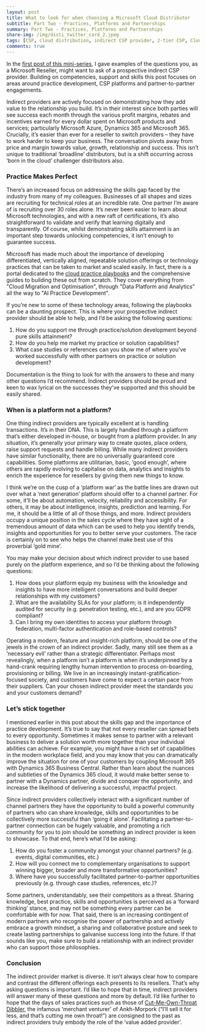 ```yaml
---
layout: post
title: What to look for when choosing a Microsoft Cloud Distributor
subtitle: Part Two - Practices, Platforms and Partnerships
summary: Part Two - Practices, Platforms and Partnerships
share-img: /img/disti_twitter_card_2.jpeg
tags: [CSP, cloud distribution, indirect CSP provider, 2-tier CSP, Cloud Solutions Provider]
comments: true
---
```


In the [first post of this mini-series](https://jamesbmarshall.com/2019/01/27/choosing-a-cloud-disti/ "Part One: Competencies, Support and Skills"), I gave examples of the questions you, as a Microsoft Reseller, might want to ask of a prospective indirect CSP provider. Building on competencies, support and skills this post focuses on areas around practice development, CSP platforms and partner-to-partner engagements.

Indirect providers are actively focused on demonstrating how they add value to the relationship you build. It’s in their interest since both parties will see success each month through the various profit margins, rebates and incentives earned for every dollar spent on Microsoft products and services; particularly Microsoft Azure, Dynamics 365 and Microsoft 365. Crucially, it’s easier than ever for a reseller to switch providers – they have to work harder to keep your business. The conversation pivots away from price and margin towards value, growth, relationship and success. This isn’t unique to traditional ‘broadline’ distributors, but is a shift occurring across ‘born in the cloud’ challenger distributors also.

### Practice Makes Perfect

There’s an increased focus on addressing the skills gap faced by the industry from many of my colleagues. Businesses of all shapes and sizes are recruiting for technical roles at an incredible rate. One partner I’m aware of is recruiting over 30 roles alone. It’s never been easier to learn about Microsoft technologies, and with a new raft of certifications, it’s also straightforward to validate and verify that learning digitally and transparently. Of course, whilst demonstrating skills attainment is an important step towards unlocking competencies, it isn’t enough to guarantee success.

Microsoft has made much about the importance of developing differentiated, vertically aligned, repeatable solution offerings or technology practices that can be taken to market and scaled easily. In fact, there is a portal dedicated to the [cloud practice playbooks](https://partner.microsoft.com/en-cy/campaigns/cloud-practice-playbooks "Cloud Practice Playbooks") and the comprehensive guides to building these out from scratch. They cover everything from "Cloud Migration and Optimisation", through "Data Platform and Analytics" all the way to "AI Practice Development". 

If you’re new to some of these technology areas, following the playbooks can be a daunting prospect. This is where your prospective indirect provider should be able to help, and I’d be asking the following questions:

1.	How do you support me through practice/solution development beyond pure skills attainment?
2.	How do you help me market my practice or solution capabilities?
3.	What case studies or references can you show me of where you’ve worked successfully with other partners on practice or solution development?

Documentation is the thing to look for with the answers to these and many other questions I’d recommend. Indirect providers should be proud and keen to wax lyrical on the successes they’ve supported and this should be easily shared.

### When is a platform not a platform?

One thing indirect providers are typically excellent at is handling transactions. It’s in their DNA. This is largely handled through a platform that’s either developed in-house, or bought from a platform provider. In any situation, it’s generally your primary way to create quotes, place orders, raise support requests and handle billing. While many indirect providers have similar functionality, there are no universally guaranteed core capabilities. Some platforms are utilitarian, basic, ‘good enough’, where others are rapidly evolving to capitalise on data, analytics and insights to enrich the experience for resellers by giving them new things to know.

I think we’re on the cusp of a ‘platform war’ as the battle lines are drawn out over what a ‘next generation’ platform should offer to a channel partner. For some, it’ll be about automation, velocity, reliability and accessibility. For others, it may be about intelligence, insights, prediction and learning. For me, it should be a little of all of those things, and more. Indirect providers occupy a unique position in the sales cycle where they have sight of a tremendous amount of data which can be used to help you identify trends, insights and opportunities for you to better serve your customers. The race is certainly on to see who helps the channel make best use of this proverbial ‘gold mine’.

You may make your decision about which indirect provider to use based purely on the platform experience, and so I’d be thinking about the following questions:

1.	How does your platform equip my business with the knowledge and insights to have more intelligent conversations and build deeper relationships with my customers?
2.	What are the availability SLAs for your platform; is it independently audited for security (e.g. penetration testing, etc.), and are you GDPR compliant?
3.	Can I bring my own identities to access your platform through federation, multi-factor authentication and role-based controls?

Operating a modern, feature and insight-rich platform, should be one of the jewels in the crown of an indirect provider. Sadly, many still see them as a ‘necessary evil’ rather than a strategic differentiator. Perhaps most revealingly, when a platform isn’t a platform is when it’s underpinned by a hand-crank requiring lengthy human intervention to process on-boarding, provisioning or billing. We live in an increasingly instant-gratification-focused society, and customers have come to expect a certain pace from their suppliers. Can your chosen indirect provider meet the standards you and your customers demand?

### Let’s stick together

I mentioned earlier in this post about the skills gap and the importance of practice development. It’s true to say that not every reseller can spread bets to every opportunity. Sometimes it makes sense to partner with a relevant business to deliver a solution worth more together than your individual abilities can achieve. For example, you might have a rich set of capabilities in the modern workplace field, and you may know that you can dramatically improve the situation for one of your customers by coupling Microsoft 365 with Dynamics 365 Business Central. Rather than learn about the nuances and subtleties of the Dynamics 365 cloud, it would make better sense to partner with a Dynamics partner, divide and conquer the opportunity, and increase the likelihood of delivering a successful, impactful project.

Since indirect providers collectively interact with a significant number of channel partners they have the opportunity to build a powerful community of partners who can share knowledge, skills and opportunities to be collectively more successful than ‘going it alone’. Facilitating a partner-to-partner connection can be hugely valuable, and promoting a rich community for you to join should be something an indirect provider is keen to showcase. To that end, here’s what I’d be asking:

1.	How do you foster a community amongst your channel partners? (e.g. events, digital communities, etc.)
2.	How will you connect me to complementary organisations to support winning bigger, broader and more transformative opportunities?
3.	Where have you successfully facilitated partner-to-partner opportunities previously (e.g. through case studies, references, etc.)?

Some partners, understandably, see their competitors as a threat. Sharing knowledge, best practice, skills and opportunities is perceived as a ‘forward thinking’ stance, and may not be something every partner can be comfortable with for now. That said, there is an increasing contingent of modern partners who recognise the power of partnership and actively embrace a growth mindset, a sharing and collaborative posture and seek to create lasting partnerships to galvanise success long into the future. If that sounds like you, make sure to build a relationship with an indirect provider who can support those philosophies.

### Conclusion

The indirect provider market is diverse. It isn’t always clear how to compare and contrast the different offerings each presents to its resellers. That’s why asking questions is important. I’d like to hope that in time, indirect providers will answer many of these questions and more by default. I’d like further to hope that the days of sales practices such as those of [Cut-Me-Own-Throat Dibbler](https://discworld.fandom.com/wiki/Cut-Me-Own-Throat_Dibbler), the infamous ‘merchant venturer’ of Ankh-Morpork (“I’ll sell it for less, and that’s cutting me own throat!”) are consigned to the past as indirect providers truly embody the role of the ‘value added provider’.


